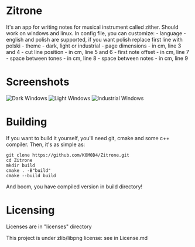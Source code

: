 # Zitrone
It's an app for writing notes for musical instrument called zither.
Should work on windows and linux.
In config file, you can customize:
    - language - english and polish are supported, if you want polish replace first line with polski
    - theme - dark, light or industrial
    - page dimensions - in cm, line 3 and 4
    - cut line position - in cm, line 5 and 6
    - first note offset - in cm, line 7
    - space between tones - in cm, line 8
    - space between notes - in cm, line 9
# Screenshots
![Dark Windows](screenshots/dark.jpg)
![Light Windows](screenshots/light.jpg)
![Industrial Windows](screenshots/industrial.jpg)
# Building
If you want to build it yourself, you'll need git, cmake and some c++ compiler.
Then, it's as simple as:
```
git clone https://github.com/K0M0D4/Zitrone.git
cd Zitrone
mkdir build
cmake . -B"build"
cmake --build build
```
And boom, you have compiled version in build directory!
# Licensing
Licenses are in "licenses" directory

This project is under zlib/libpng license: see in License.md